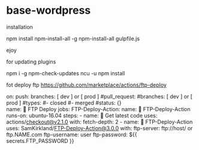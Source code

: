 # base-wordpress

installation

npm install npm-install-all -g
npm-install-all gulpfile.js

ejoy

for updating plugins

npm i -g npm-check-updates
ncu -u
npm install


fot deploy ftp
https://github.com/marketplace/actions/ftp-deploy

on:
  push:
    branches: [ dev ] or [ prod ]
   #pull_request:
     #branches: [ dev ] or [ prod ]
     #types:
      #- closed
      #- merged
   #status: {}    
name: 🚀 FTP Deploy
jobs:
  FTP-Deploy-Action:
    name: 🎉 FTP-Deploy-Action
    runs-on: ubuntu-16.04
    steps:
    - name: 🚚 Get latest code
      uses: actions/checkout@v2.1.0
      with:
        fetch-depth: 2
    - name: 📂 FTP-Deploy-Action
      uses: SamKirkland/FTP-Deploy-Action@3.0.0
      with:
        ftp-server: ftp://host/ or ftp.NAME.com
        ftp-username: user
        ftp-password: ${{ secrets.FTP_PASSWORD }}